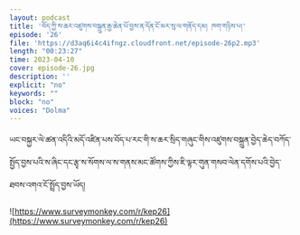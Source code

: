 ```yaml
---
layout: podcast
title: 'བོད་ཀྱི་ས་ཆར་འཛུགས་བསྐྲུན་རྒྱ་ཆེན་པོ་བྱས་ན་དོན་ངོ་མར་སུ་ལ་གནོད་དམ། ཁག་གཉིས་པ།'
episode: '26'
file: 'https://d3aq6i4c4ifngz.cloudfront.net/episode-26p2.mp3'
length: "00:23:27"
time: 2023-04-10
cover: episode-26.jpg
description: ''
explicit: "no"
keywords: ""
block: "no"
voices: "Dolma"
---
```

ཡང་བསྐྱར་ལེ་ཚན་འདིའི་མདོ་འཛིན་པས་བོད་པ་རང་གི་ས་ཆར་སྲིད་གཞུང་གིས་འཛུགས་བསྐྲུན་བྱེད་ཆེད་བཀོད་སྤྱོད་བྱས་པའི་ས་ཞིང་དང་རྩྭ་ས་སོགས་ལ་ས་གནས་མང་ཚོགས་ཀྱིས་ཇི་ལྟར་གུན་གསབ་ལེན་དགོས་པའི་བྱེད་ཐབས་འགའ་ངོ་སྤྲོད་བྱས་ཡོད།


![https://www.surveymonkey.com/r/kep26](https://www.surveymonkey.com/r/kep26)
